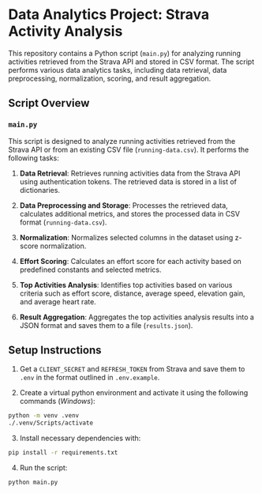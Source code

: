 # Data Analytics Project: Strava Activity Analysis

This repository contains a Python script (`main.py`) for analyzing running activities retrieved from the Strava API and stored in CSV format. The script performs various data analytics tasks, including data retrieval, data preprocessing, normalization, scoring, and result aggregation.

## Script Overview

### `main.py`

This script is designed to analyze running activities retrieved from the Strava API or from an existing CSV file (`running-data.csv`). It performs the following tasks:

1. **Data Retrieval**: Retrieves running activities data from the Strava API using authentication tokens. The retrieved data is stored in a list of dictionaries.

2. **Data Preprocessing and Storage**: Processes the retrieved data, calculates additional metrics, and stores the processed data in CSV format (`running-data.csv`).

3. **Normalization**: Normalizes selected columns in the dataset using z-score normalization.

4. **Effort Scoring**: Calculates an effort score for each activity based on predefined constants and selected metrics.

5. **Top Activities Analysis**: Identifies top activities based on various criteria such as effort score, distance, average speed, elevation gain, and average heart rate.

6. **Result Aggregation**: Aggregates the top activities analysis results into a JSON format and saves them to a file (`results.json`).

## Setup Instructions

1. Get a `CLIENT_SECRET` and `REFRESH_TOKEN` from Strava and save them to `.env` in the format outlined in `.env.example`.

2. Create a virtual python environment and activate it using the following commands (*Windows*):
```bash
python -m venv .venv
./.venv/Scripts/activate
```

3. Install necessary dependencies with:
```bash
pip install -r requirements.txt
```

4. Run the script:
```bash
python main.py
```
